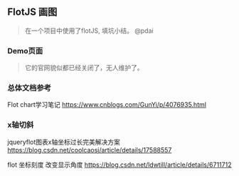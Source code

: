 ## FlotJS 画图
> 在一个项目中使用了flotJS, 填坑小结。 @pdai

### Demo页面
> 它的官网貌似都已经关闭了，无人维护了。

### 总体文档参考

Flot chart学习笔记
https://www.cnblogs.com/GunYi/p/4076935.html

### x轴切斜

jqueryflot图表x轴坐标过长完美解决方案
https://blog.csdn.net/coolcaosj/article/details/17588557

flot 坐标刻度 改变显示角度
https://blog.csdn.net/ldwtill/article/details/6711712

